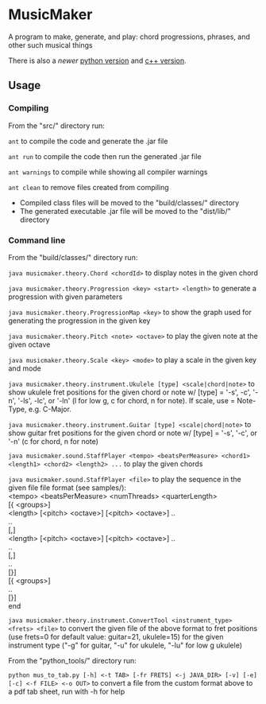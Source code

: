 # MusicMaker

A program to make, generate, and play: chord progressions, phrases, and other such musical things

There is also a _newer_ [python version](https://github.com/keelimeguy/MusicMakerPy) and [c++ version](https://github.com/keelimeguy/MusicMaker_JUCE).

## Usage

### Compiling
From the "src/" directory run:

`ant` to compile the code and generate the .jar file

`ant run` to compile the code then run the generated .jar file

`ant warnings` to compile while showing all compiler warnings

`ant clean` to remove files created from compiling

- Compiled class files will be moved to the "build/classes/" directory
- The generated executable .jar file will be moved to the "dist/lib/" directory

### Command line
From the "build/classes/" directory run:

`java musicmaker.theory.Chord <chordId>` to display notes in the given chord

`java musicmaker.theory.Progression <key> <start> <length>` to generate a progression with given parameters

`java musicmaker.theory.ProgressionMap <key>` to show the graph used for generating the progression in the given key

`java musicmaker.theory.Pitch <note> <octave>` to play the given note at the given octave

`java musicmaker.theory.Scale <key> <mode>` to play a scale in the given key and mode

`java musicmaker.theory.instrument.Ukulele [type] <scale|chord|note>` to show ukulele fret positions for the given chord or note w/ [type] = '-s', -c', '-n', '-ls', -lc', or '-ln' (l for low g, c for chord, n for note). If scale, use <scale> = Note-Type, e.g. C-Major.

`java musicmaker.theory.instrument.Guitar [type] <scale|chord|note>` to show guitar fret positions for the given chord or note w/ [type] = '-s', '-c', or '-n' (c for chord, n for note)

`java musicmaker.sound.StaffPlayer <tempo> <beatsPerMeasure> <chord1> <length1> <chord2> <length2> ...` to play the given chords

`java musicmaker.sound.StaffPlayer <file>` to play the sequence in the given file
	file format (see samples/):<br>
		\<tempo> \<beatsPerMeasure> \<numThreads> \<quarterLength><br>
		[{ \<groups>]<br>
		\<length> [\<pitch> \<octave>] [\<pitch> \<octave>] ..<br>
		..<br>
		[,]<br>
		\<length> [\<pitch> \<octave>] [\<pitch> \<octave>] ..<br>
		..<br>
		[,]<br>
		..<br>
		[}]<br>
		[{ \<groups>]<br>
		..<br>
		[}]<br>
		end

`java musicmaker.theory.instrument.ConvertTool <instrument_type> <frets> <file>` to convert the given file of the above format to fret positions (use frets=0 for default value: guitar=21, ukulele=15) for the given instrument type ("-g" for guitar, "-u" for ukulele, "-lu" for low g ukulele)

From the "python_tools/" directory run:

`python mus_to_tab.py [-h] <-t TAB> [-fr FRETS] <-j JAVA_DIR> [-v] [-e] [-c] <-f FILE> <-o OUT>` to convert a file from the custom format above to a pdf tab sheet, run with -h for help
